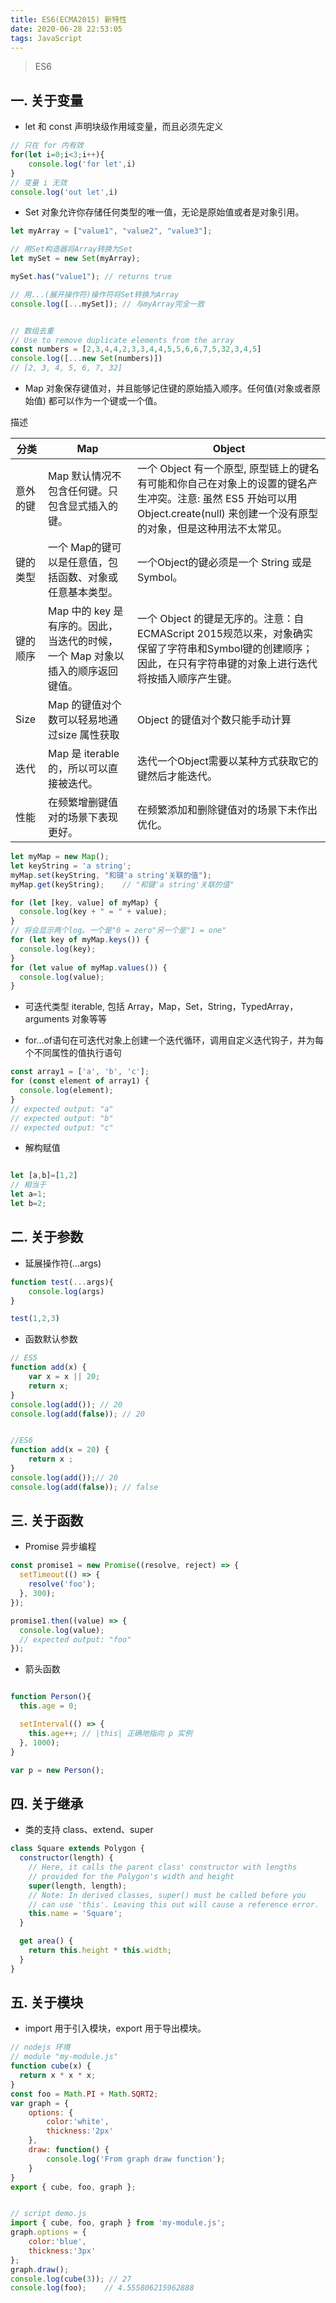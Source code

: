 ```yaml
---
title: ES6(ECMA2015) 新特性
date: 2020-06-28 22:53:05
tags: JavaScript
---
```


> ES6

<!-- more -->


## 一. 关于变量
- let 和 const 声明块级作用域变量，而且必须先定义

```js
// 只在 for 内有效
for(let i=0;i<3;i++){
    console.log('for let',i)
}
// 变量 i 无效
console.log('out let',i)
```


- Set 对象允许你存储任何类型的唯一值，无论是原始值或者是对象引用。

```js
let myArray = ["value1", "value2", "value3"];

// 用Set构造器将Array转换为Set
let mySet = new Set(myArray);

mySet.has("value1"); // returns true

// 用...(展开操作符)操作符将Set转换为Array
console.log([...mySet]); // 与myArray完全一致


// 数组去重
// Use to remove duplicate elements from the array 
const numbers = [2,3,4,4,2,3,3,4,4,5,5,6,6,7,5,32,3,4,5]
console.log([...new Set(numbers)]) 
// [2, 3, 4, 5, 6, 7, 32]

```

- Map 对象保存键值对，并且能够记住键的原始插入顺序。任何值(对象或者原始值) 都可以作为一个键或一个值。

描述


分类|Map|	Object
-|-|-
意外的键|	Map 默认情况不包含任何键。只包含显式插入的键。	|一个 Object 有一个原型, 原型链上的键名有可能和你自己在对象上的设置的键名产生冲突。注意: 虽然 ES5 开始可以用 Object.create(null) 来创建一个没有原型的对象，但是这种用法不太常见。
键的类型|一个 Map的键可以是任意值，包括函数、对象或任意基本类型。| 一个Object的键必须是一个 String 或是Symbol。
键的顺序|Map 中的 key 是有序的。因此，当迭代的时候，一个 Map 对象以插入的顺序返回键值。|一个 Object 的键是无序的。注意：自ECMAScript 2015规范以来，对象确实保留了字符串和Symbol键的创建顺序；因此，在只有字符串键的对象上进行迭代将按插入顺序产生键。
Size|	 Map 的键值对个数可以轻易地通过size 属性获取	|Object 的键值对个数只能手动计算
迭代|	Map 是 iterable 的，所以可以直接被迭代。|	迭代一个Object需要以某种方式获取它的键然后才能迭代。
性能	|在频繁增删键值对的场景下表现更好。|在频繁添加和删除键值对的场景下未作出优化。


```js
let myMap = new Map();
let keyString = 'a string';
myMap.set(keyString, "和键'a string'关联的值");
myMap.get(keyString);    // "和键'a string'关联的值"

for (let [key, value] of myMap) {
  console.log(key + " = " + value);
}
// 将会显示两个log。一个是"0 = zero"另一个是"1 = one"
for (let key of myMap.keys()) {
  console.log(key);
}
for (let value of myMap.values()) {
  console.log(value);
}

```


- 可迭代类型 iterable, 包括 Array，Map，Set，String，TypedArray，arguments 对象等等

- for...of语句在可迭代对象上创建一个迭代循环，调用自定义迭代钩子，并为每个不同属性的值执行语句

```js
const array1 = ['a', 'b', 'c'];
for (const element of array1) {
  console.log(element);
}
// expected output: "a"
// expected output: "b"
// expected output: "c"


```


- 解构赋值

```js

let [a,b]=[1,2]
// 相当于
let a=1;
let b=2;
```

## 二. 关于参数

- 延展操作符(...args)

```js
function test(...args){
    console.log(args)
}

test(1,2,3)
```



- 函数默认参数

```js
// ES5
function add(x) {
    var x = x || 20;
    return x;
}
console.log(add()); // 20
console.log(add(false)); // 20


//ES6
function add(x = 20) {
    return x ;
}
console.log(add());// 20
console.log(add(false)); // false
```


## 三. 关于函数

- Promise 异步编程

```js
const promise1 = new Promise((resolve, reject) => {
  setTimeout(() => {
    resolve('foo');
  }, 300);
});

promise1.then((value) => {
  console.log(value);
  // expected output: "foo"
});

```

- 箭头函数

```js

function Person(){
  this.age = 0;

  setInterval(() => {
    this.age++; // |this| 正确地指向 p 实例
  }, 1000);
}

var p = new Person();
```


## 四. 关于继承

- 类的支持 class、extend、super

```js
class Square extends Polygon {
  constructor(length) {
    // Here, it calls the parent class' constructor with lengths
    // provided for the Polygon's width and height
    super(length, length);
    // Note: In derived classes, super() must be called before you
    // can use 'this'. Leaving this out will cause a reference error.
    this.name = 'Square';
  }

  get area() {
    return this.height * this.width;
  }
}

```

## 五. 关于模块

- import 用于引入模块，export 用于导出模块。

```js
// nodejs 环境
// module "my-module.js"
function cube(x) {
  return x * x * x;
}
const foo = Math.PI + Math.SQRT2;
var graph = {
    options: {
        color:'white',
        thickness:'2px'
    },
    draw: function() {
        console.log('From graph draw function');
    }
}
export { cube, foo, graph };


// script demo.js
import { cube, foo, graph } from 'my-module.js';
graph.options = {
    color:'blue',
    thickness:'3px'
}; 
graph.draw();
console.log(cube(3)); // 27
console.log(foo);    // 4.555806215962888
```
